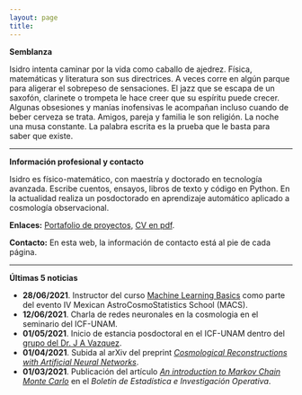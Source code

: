 ```yaml
---
layout: page
title: 
---
```


**Semblanza**

Isidro intenta caminar por la vida como caballo de ajedrez. Física, matemáticas y literatura son sus directrices. A veces corre en algún parque para aligerar el sobrepeso de sensaciones. El jazz que se escapa de un saxofón, clarinete o trompeta le hace creer que su espíritu puede crecer. Algunas obsesiones y manías inofensivas le acompañan incluso cuando de beber cerveza se trata. Amigos, pareja y familia le son religión. La noche una musa constante. La palabra escrita es la prueba que le basta para saber que existe.
						
-------------------------------------------------------------
**Información profesional y contacto**

Isidro es físico-matemático, con maestría y doctorado en tecnología avanzada. Escribe cuentos, ensayos, libros de texto y código en Python. En la actualidad realiza un posdoctorado en aprendizaje automático aplicado a cosmología observacional. 

**Enlaces:** [Portafolio de proyectos](portfolio.md), [CV en pdf](www.cv).

**Contacto:** En esta web, la información de contacto está al pie de cada página. 

---------

**Últimas 5 noticias**

- **28/06/2021**. Instructor del curso [Machine Learning Basics](https://github.com/igomezv/MACS_2021_ML_basics_neural_networks) como parte del evento IV Mexican AstroCosmoStatistics School (MACS).
- **12/06/2021**. Charla de redes neuronales en la cosmologia en el seminario del ICF-UNAM.
- **01/05/2021**. Inicio de estancia posdoctoral en el ICF-UNAM dentro del [grupo del Dr. J A Vazquez](https://www.fis.unam.mx/~javazquez/index.html).
- **01/04/2021**. Subida al arXiv del preprint [*Cosmological Reconstructions with Artificial Neural Networks*](https://arxiv.org/abs/2104.00595).
- **01/03/2021**. Publicación del artículo [*An introduction to Markov Chain Monte Carlo*](https://www.researchgate.net/publication/350485874_An_introduction_to_Markov_Chain_Monte_Carlo) en el *Boletín de Estadística e Investigación Operativa*. 
